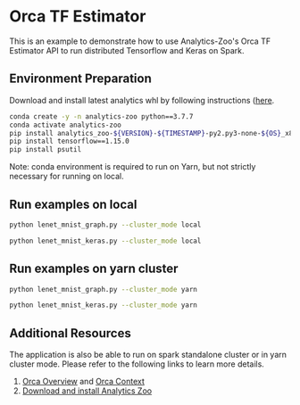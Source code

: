 # Orca TF Estimator

This is an example to demonstrate how to use Analytics-Zoo's Orca TF Estimator API to run distributed
Tensorflow and Keras on Spark.

## Environment Preparation

Download and install latest analytics whl by following instructions ([here](https://analytics-zoo.github.io/master/#PythonUserGuide/install/#install-the-latest-nightly-build-wheels-for-pip).

```bash
conda create -y -n analytics-zoo python==3.7.7
conda activate analytics-zoo
pip install analytics_zoo-${VERSION}-${TIMESTAMP}-py2.py3-none-${OS}_x86_64.whl
pip install tensorflow==1.15.0
pip install psutil
```

Note: conda environment is required to run on Yarn, but not strictly necessary for running on local.

## Run examples on local

```bash
python lenet_mnist_graph.py --cluster_mode local 
```

```bash
python lenet_mnist_keras.py --cluster_mode local
```

## Run examples on yarn cluster
```bash
python lenet_mnist_graph.py --cluster_mode yarn
```

```bash
python lenet_mnist_keras.py --cluster_mode yarn
```

## Additional Resources
The application is also be able to run on spark standalone cluster or in yarn cluster mode.
Please refer to the following links to learn more details.

1. [Orca Overview](https://analytics-zoo.github.io/master/#Orca/overview/) and [Orca Context](https://analytics-zoo.github.io/master/#Orca/context/)
2. [Download and install Analytics Zoo](https://analytics-zoo.github.io/master/#PythonUserGuide/install/)

